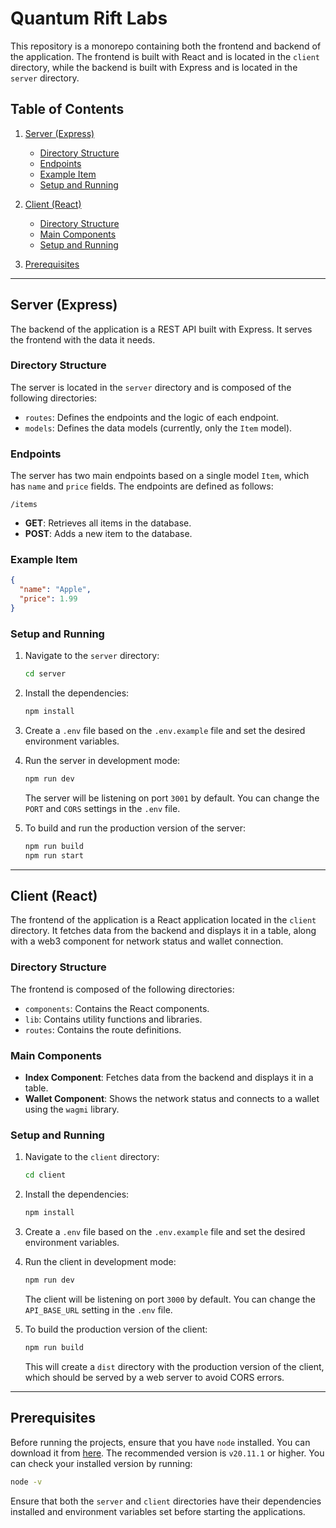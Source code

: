 # Quantum Rift Labs

This repository is a monorepo containing both the frontend and backend of the application. The frontend is built with React and is located in the `client` directory, while the backend is built with Express and is located in the `server` directory.

## Table of Contents

1. [Server (Express)](#server-express)

   - [Directory Structure](#directory-structure)
   - [Endpoints](#endpoints)
   - [Example Item](#example-item)
   - [Setup and Running](#setup-and-running)

2. [Client (React)](#client-react)

   - [Directory Structure](#directory-structure-1)
   - [Main Components](#main-components)
   - [Setup and Running](#setup-and-running-1)

3. [Prerequisites](#prerequisites)

---

## Server (Express)

The backend of the application is a REST API built with Express. It serves the frontend with the data it needs.

### Directory Structure

The server is located in the `server` directory and is composed of the following directories:

- `routes`: Defines the endpoints and the logic of each endpoint.
- `models`: Defines the data models (currently, only the `Item` model).

### Endpoints

The server has two main endpoints based on a single model `Item`, which has `name` and `price` fields. The endpoints are defined as follows:

`/items`

- **GET**: Retrieves all items in the database.
- **POST**: Adds a new item to the database.

### Example Item

```json
{
  "name": "Apple",
  "price": 1.99
}
```

### Setup and Running

1. Navigate to the `server` directory:

   ```bash
   cd server
   ```

2. Install the dependencies:

   ```bash
   npm install
   ```

3. Create a `.env` file based on the `.env.example` file and set the desired environment variables.

4. Run the server in development mode:

   ```bash
   npm run dev
   ```

   The server will be listening on port `3001` by default. You can change the `PORT` and `CORS` settings in the `.env` file.

5. To build and run the production version of the server:

   ```bash
   npm run build
   npm run start
   ```

---

## Client (React)

The frontend of the application is a React application located in the `client` directory. It fetches data from the backend and displays it in a table, along with a web3 component for network status and wallet connection.

### Directory Structure

The frontend is composed of the following directories:

- `components`: Contains the React components.
- `lib`: Contains utility functions and libraries.
- `routes`: Contains the route definitions.

### Main Components

- **Index Component**: Fetches data from the backend and displays it in a table.
- **Wallet Component**: Shows the network status and connects to a wallet using the `wagmi` library.

### Setup and Running

1. Navigate to the `client` directory:

   ```bash
   cd client
   ```

2. Install the dependencies:

   ```bash
   npm install
   ```

3. Create a `.env` file based on the `.env.example` file and set the desired environment variables.

4. Run the client in development mode:

   ```bash
   npm run dev
   ```

   The client will be listening on port `3000` by default. You can change the `API_BASE_URL` setting in the `.env` file.

5. To build the production version of the client:

   ```bash
   npm run build
   ```

   This will create a `dist` directory with the production version of the client, which should be served by a web server to avoid CORS errors.

---

## Prerequisites

Before running the projects, ensure that you have `node` installed. You can download it from [here](https://nodejs.org/en/download/). The recommended version is `v20.11.1` or higher. You can check your installed version by running:

```bash
node -v
```

Ensure that both the `server` and `client` directories have their dependencies installed and environment variables set before starting the applications.

